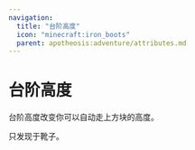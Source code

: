 ```yaml
---
navigation:
  title: "台阶高度"
  icon: "minecraft:iron_boots"
  parent: apotheosis:adventure/attributes.md
---
```


# 台阶高度

<Color id="blue">台阶高度</Color>改变你可以自动走上方块的高度。

只发现于靴子。

